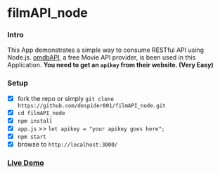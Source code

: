 # filmAPI_node

### Intro
This App demonstrates a simple way to consume RESTful API using Node.js. [omdbAPI](http://www.omdbapi.com/), a free Movie API provider, is been used in this Application. **You need to get an `apikey` from their website. (Very Easy)** 

### Setup
- [x] fork the repo or simply `git clone https://github.com/despider001/filmAPI_node.git`
- [x] `cd filmAPI_node`
- [x] `npm install`
- [x] `app.js` >> `let apikey = "your apikey goes here";`
- [x] `npm start`
- [x] browse to `http://localhost:3000/`

### [Live Demo](https://despider-movieapp.herokuapp.com/)

